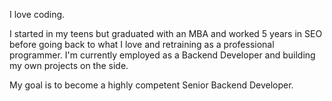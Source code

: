 I love coding.

I started in my teens but graduated with an MBA and worked 5 years in SEO before going back to what I love and retraining as a professional programmer. I'm currently employed as a Backend Developer and building my own projects on the side.

My goal is to become a highly competent Senior Backend Developer.
